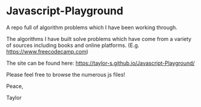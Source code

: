 # Javascript-Playground
A repo full of algorithm problems which I have been working through.


The algorithms I have built solve problems which have come from a variety of sources including books and online platforms. (E.g. https://www.freecodecamp.com)

The site can be found here: https://taylor-s.github.io/Javascript-Playground/


Please feel free to browse the numerous js files!

Peace,

Taylor
